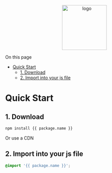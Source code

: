 <br><br>
<div align="center">

<p align="center">
    <img src="https://raw.githubusercontent.com/master-co/package/document/images/logo-and-text.svg" alt="logo" width="142">
</p>
<p align="center">
    <b><!-- name --><!-- --></b>
</p>
<p align="center"><!-- package.description --><!-- --></p>
<p align="center">
<!-- badges.map((badge) => `<a href="${badge.href}"><img src="${badge.src}" alt="${badge.alt}"></a>`).join('&nbsp;')-->
<!-- -->
</p>
</div>

On this page
- [Quick Start](#quick-start)
  - [1. Download](#1-download)
  - [2. Import into your js file](#2-import-into-your-js-file)

# Quick Start

## 1. Download
```sh
npm install {{ package.name }}
```
Or use a CDN

<!-- cdns.map((cdn) => ````html\n<script src="${cdn.href}"></script>\n```).join('') -->
<!-- -->

## 2. Import into your js file
```css
@import '{{ package.name }}';
```